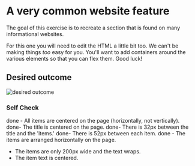 # A very common website feature

The goal of this exercise is to recreate a section that is found on many informational websites.

For this one you will need to edit the HTML a little bit too. We can't be making things _too_ easy for you. You'll want to add containers around the various elements so that you can flex them. Good luck!

## Desired outcome

![desired outcome](./desired-outcome.png)

### Self Check

done - All items are centered on the page (horizontally, not vertically).
done- The title is centered on the page.
done- There is 32px between the title and the 'items.'
done- There is 52px between each item.
done - The items are arranged horizontally on the page.
- The items are only 200px wide and the text wraps.
- The item text is centered.